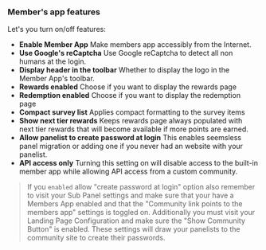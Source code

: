 ### Member's app features

Let's you turn on/off features:

- **Enable Member App** Make members app accessibly from the Internet.
- **Use Google's reCaptcha** Use Google reCaptcha to detect all non humans at the login.
- **Display header in the toolbar** Whether to display the logo in the Member App's toolbar.
- **Rewards enabled** Choose if you want to display the rewards page
- **Redemption enabled** Choose if you want to display the redemption page
- **Compact survey list** Applies compact formatting to the survey items
- **Show next tier rewards** Keeps rewards page always populated with next tier rewards that will become available if more points are earned.
- **Allow panelist to create password at login** This enables seemsless panel migration or adding one if you never had an website with your panelist.
- **API access only** Turning this setting on will disable access to the built-in member app while allowing API access from a custom community.

> If you ```enabled``` allow "create password at login" option also remember to visit your Sub Panel settings and make sure that your have a Members App enabled and that the "Community link points to the members app" settings is toggled on. Additionally you must visit your Landing Page Configuration and make sure the "Show Community Button" is enabled. These settings will draw your panelists to the community site to create their passwords.

